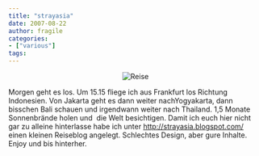 ```yaml
---
title: "strayasia"
date: 2007-08-22
author: fragile
categories:
- ["various"]
tags:
---
```

<p style="text-align: center"><img src="/blog/wp-content/uploads/2007/08/blog.jpg" alt="Reise" /></p>
Morgen geht es los. Um 15.15 fliege ich aus Frankfurt los Richtung Indonesien. Von Jakarta geht es dann weiter nachYogyakarta, dann bisschen Bali schauen und irgendwann weiter nach Thailand. 1,5 Monate Sonnenbrände holen und  die Welt besichtigen. Damit ich euch hier nicht gar zu alleine hinterlasse habe ich unter <a href="http://strayasia.blogspot.com/" title="strayasia" target="_blank">http://strayasia.blogspot.com/</a> einen kleinen Reiseblog angelegt. Schlechtes Design, aber gure Inhalte. Enjoy und bis hinterher.